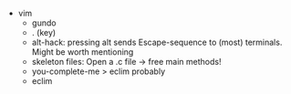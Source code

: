- vim
  - gundo
  - . (key)
  - alt-hack: pressing alt sends Escape-sequence to (most) terminals. Might be worth mentioning
  - skeleton files: Open a .c file -> free main methods!
  - you-complete-me > eclim probably
  - eclim
